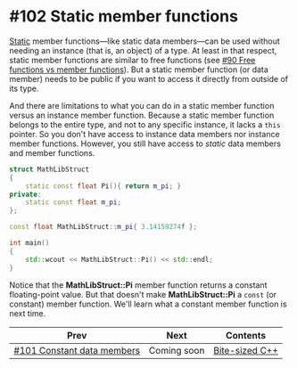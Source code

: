 # #102 Static member functions

[Static](https://docs.microsoft.com/cpp/cpp/static-members-cpp) member functions&mdash;like static data members&mdash;can be used without needing an instance (that is, an object) of a type. At least in that respect, static member functions are similar to free functions (see [#90 Free functions vs member functions](090.md)). But a static member function (or data member) needs to be public if you want to access it directly from outside of its type.

And there are limitations to what you can do in a static member function versus an instance member function. Because a static member function belongs to the entire type, and not to any specific instance, it lacks a `this` pointer. So you don't have access to instance data members nor instance member functions. However, you still have access to *static* data members and member functions.

```cpp
struct MathLibStruct
{
    static const float Pi(){ return m_pi; }
private:
    static const float m_pi;
};

const float MathLibStruct::m_pi{ 3.14159274f };

int main()
{
    std::wcout << MathLibStruct::Pi() << std::endl;
}
```

Notice that the **MathLibStruct::Pi** member function returns a constant floating-point value. But that doesn't make **MathLibStruct::Pi** a `const` (or constant) member function. We'll learn what a constant member function is next time.

|Prev|Next|Contents|
|-|-|-|
|[#101 Constant data members](101.md)|Coming soon|[Bite-sized C++](../README.md)|

